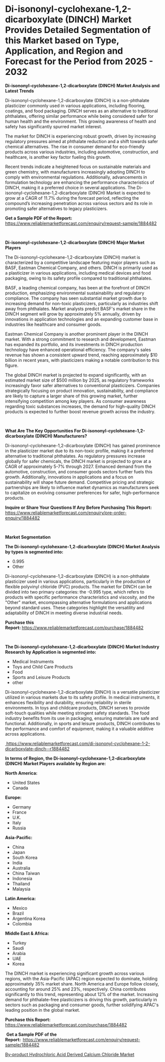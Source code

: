 <p><h1>Di-isononyl-cyclohexane-1,2-dicarboxylate (DINCH) Market Provides Detailed Segmentation of this Market based on Type, Application, and Region and Forecast for the Period from 2025 - 2032</h1></p><p><strong>Di-isononyl-cyclohexane-1,2-dicarboxylate (DINCH) Market Analysis and Latest Trends</strong></p>
<p><p>Di-isononyl-cyclohexane-1,2-dicarboxylate (DINCH) is a non-phthalate plasticizer commonly used in various applications, including flooring, coatings, and food packaging. DINCH serves as an alternative to traditional phthalates, offering similar performance while being considered safer for human health and the environment. This growing awareness of health and safety has significantly spurred market interest.</p><p>The market for DINCH is experiencing robust growth, driven by increasing regulatory pressures aimed at phthalate reduction and a shift towards safer chemical alternatives. The rise in consumer demand for eco-friendly products across various industries, including automotive, construction, and healthcare, is another key factor fueling this growth.</p><p>Recent trends indicate a heightened focus on sustainable materials and green chemistry, with manufacturers increasingly adopting DINCH to comply with environmental regulations. Additionally, advancements in formulation technology are enhancing the performance characteristics of DINCH, making it a preferred choice in several applications. The Di-isononyl-cyclohexane-1,2-dicarboxylate (DINCH) Market is expected to grow at a CAGR of 11.7% during the forecast period, reflecting the compound’s increasing penetration across various sectors and its role in promoting safer alternatives to legacy plasticizers.</p></p>
<p><strong>Get a Sample PDF of the Report:&nbsp;</strong> <a href="https://www.reliablemarketforecast.com/enquiry/request-sample/1884482?utm_campaign=1134&utm_medium=2&utm_source=Github&utm_content=ia&utm_term=04022025&utm_id=di-isononyl-cyclohexane-12-dicarboxylate-dinch">https://www.reliablemarketforecast.com/enquiry/request-sample/1884482</a></p>
<p>&nbsp;</p>
<p><strong>Di-isononyl-cyclohexane-1,2-dicarboxylate (DINCH) Major Market Players</strong></p>
<p><p>The Di-isononyl-cyclohexane-1,2-dicarboxylate (DINCH) market is characterized by a competitive landscape featuring major players such as BASF, Eastman Chemical Company, and others. DINCH is primarily used as a plasticizer in various applications, including medical devices and food packaging, owing to its safety profile compared to traditional phthalates.</p><p>BASF, a leading chemical company, has been at the forefront of DINCH production, emphasizing environmental sustainability and regulatory compliance. The company has seen substantial market growth due to increasing demand for non-toxic plasticizers, particularly as industries shift away from phthalates. Market analysts predict BASF's market share in the DINCH segment will grow by approximately 5% annually, driven by innovations in application technologies and an expanding customer base in industries like healthcare and consumer goods.</p><p>Eastman Chemical Company is another prominent player in the DINCH market. With a strong commitment to research and development, Eastman has expanded its portfolio, and its investments in DINCH production technology have enhanced operational efficiency. The company's sales revenue has shown a consistent upward trend, reaching approximately $10 billion in recent years, with plasticizers making a notable contribution to this figure.</p><p>The global DINCH market is projected to expand significantly, with an estimated market size of $500 million by 2025, as regulatory frameworks increasingly favor safer alternatives to conventional plasticizers. Companies strategically focusing on product innovation, sustainability, and compliance are likely to capture a larger share of this growing market, further intensifying competition among key players. As consumer awareness regarding toxic substances increases, the demand for high-quality DINCH products is expected to further boost revenue growth across the industry.</p></p>
<p>&nbsp;</p>
<p><strong>What Are The Key Opportunities For Di-isononyl-cyclohexane-1,2-dicarboxylate (DINCH) Manufacturers?</strong></p>
<p><p>Di-isononyl-cyclohexane-1,2-dicarboxylate (DINCH) has gained prominence in the plasticizer market due to its non-toxic profile, making it a preferred alternative to traditional phthalates. As regulatory pressures increase globally for safer chemicals, the DINCH market is projected to grow at a CAGR of approximately 5-7% through 2027. Enhanced demand from the automotive, construction, and consumer goods sectors further fuels this growth. Additionally, innovations in applications and a focus on sustainability will shape future demand. Competitive pricing and strategic partnerships are likely to influence market dynamics as manufacturers seek to capitalize on evolving consumer preferences for safer, high-performance products.</p></p>
<p><strong>Inquire or Share Your Questions If Any Before Purchasing This Report:</strong> <a href="https://www.reliablemarketforecast.com/enquiry/pre-order-enquiry/1884482?utm_campaign=1134&utm_medium=2&utm_source=Github&utm_content=ia&utm_term=04022025&utm_id=di-isononyl-cyclohexane-12-dicarboxylate-dinch">https://www.reliablemarketforecast.com/enquiry/pre-order-enquiry/1884482</a></p>
<p>&nbsp;</p>
<p><strong>Market Segmentation</strong></p>
<p><strong>The Di-isononyl-cyclohexane-1,2-dicarboxylate (DINCH) Market Analysis by types is segmented into:</strong></p>
<p><ul><li>0.995</li><li>Other</li></ul></p>
<p><p>Di-isononyl-cyclohexane-1,2-dicarboxylate (DINCH) is a non-phthalate plasticizer used in various applications, particularly in the production of flexible polyvinyl chloride (PVC) products. The market for DINCH can be divided into two primary categories: the -0.995 type, which refers to products with specific performance characteristics and viscosity, and the "Other" market, encompassing alternative formulations and applications beyond standard uses. These categories highlight the versatility and adaptability of DINCH in meeting diverse industrial needs.</p></p>
<p><strong>Purchase this Report:&nbsp;</strong><a href="https://www.reliablemarketforecast.com/purchase/1884482?utm_campaign=1134&utm_medium=2&utm_source=Github&utm_content=ia&utm_term=04022025&utm_id=di-isononyl-cyclohexane-12-dicarboxylate-dinch">https://www.reliablemarketforecast.com/purchase/1884482</a></p>
<p>&nbsp;</p>
<p><strong>The Di-isononyl-cyclohexane-1,2-dicarboxylate (DINCH) Market Industry Research by Application is segmented into:</strong></p>
<p><ul><li>Medical Instruments</li><li>Toys and Child Care Products</li><li>Food</li><li>Sports and Leisure Products</li><li>other</li></ul></p>
<p><p>Di-isononyl-cyclohexane-1,2-dicarboxylate (DINCH) is a versatile plasticizer utilized in various markets due to its safety profile. In medical instruments, it enhances flexibility and durability, ensuring reliability in sterile environments. In toys and childcare products, DINCH serves to provide soft-touch qualities while meeting stringent safety standards. The food industry benefits from its use in packaging, ensuring materials are safe and functional. Additionally, in sports and leisure products, DINCH contributes to the performance and comfort of equipment, making it a valuable additive across applications.</p></p>
<p><a href="https://www.reliablemarketforecast.com/di-isononyl-cyclohexane-1-2-dicarboxylate-dinch--r1884482?utm_campaign=1134&utm_medium=2&utm_source=Github&utm_content=ia&utm_term=04022025&utm_id=di-isononyl-cyclohexane-12-dicarboxylate-dinch">&nbsp;https://www.reliablemarketforecast.com/di-isononyl-cyclohexane-1-2-dicarboxylate-dinch--r1884482</a></p>
<p><strong>In terms of Region, the Di-isononyl-cyclohexane-1,2-dicarboxylate (DINCH) Market Players available by Region are:</strong></p>
<p>
    <p> <strong> North America: </strong>
        <ul>
            <li>United States</li>
            <li>Canada</li>
        </ul>
        </p> 
    <p> <strong> Europe: </strong>
        <ul>
            <li>Germany</li>
            <li>France</li>
            <li>U.K.</li>
            <li>Italy</li>
            <li>Russia</li>
        </ul>
        </p> 
    <p> <strong> Asia-Pacific: </strong>
        <ul>
            <li>China</li>
            <li>Japan</li>
            <li>South Korea</li>
            <li>India</li>
            <li>Australia</li>
            <li>China Taiwan</li>
            <li>Indonesia</li>
            <li>Thailand</li>
            <li>Malaysia</li>
        </ul>
        </p> 
    <p> <strong> Latin America: </strong>
        <ul>
            <li>Mexico</li>
            <li>Brazil</li>
            <li>Argentina Korea</li>
            <li>Colombia</li>
        </ul>
        </p> 
    <p> <strong> Middle East & Africa: </strong>
        <ul>
            <li>Turkey</li>
            <li>Saudi</li>
            <li>Arabia</li>
            <li>UAE</li>
            <li>Korea</li>
        </ul>
    </p>
    </p>
<p><p>The DINCH market is experiencing significant growth across various regions, with the Asia-Pacific (APAC) region expected to dominate, holding approximately 35% market share. North America and Europe follow closely, accounting for around 25% and 23%, respectively. China contributes significantly to this trend, representing about 12% of the market. Increasing demand for phthalate-free plasticizers is driving this growth, particularly in sectors such as packaging and consumer goods, further solidifying APAC's leading position in the global market.</p></p>
<p><strong>Purchase this Report: </strong><a href="https://www.reliablemarketforecast.com/purchase/1884482?utm_campaign=1134&utm_medium=2&utm_source=Github&utm_content=ia&utm_term=04022025&utm_id=di-isononyl-cyclohexane-12-dicarboxylate-dinch">https://www.reliablemarketforecast.com/purchase/1884482</a></p>
<p>&nbsp;<strong>Get a Sample PDF of the Report:&nbsp;&nbsp;</strong><a href="https://www.reliablemarketforecast.com/enquiry/request-sample/1884482?utm_campaign=1134&utm_medium=2&utm_source=Github&utm_content=ia&utm_term=04022025&utm_id=di-isononyl-cyclohexane-12-dicarboxylate-dinch">https://www.reliablemarketforecast.com/enquiry/request-sample/1884482</a></p>
<p><strong></strong></p>
<p><p><a href="https://github.com/BryceTownsendr/Market-Research-Report-List-7/blob/main/by-product-hydrochloric-acid-derived-calcium-chloride-market.md?utm_campaign=1134&utm_medium=2&utm_source=Github&utm_content=ia&utm_term=04022025&utm_id=di-isononyl-cyclohexane-12-dicarboxylate-dinch">By-product Hydrochloric Acid Derived Calcium Chloride Market</a></p></p>